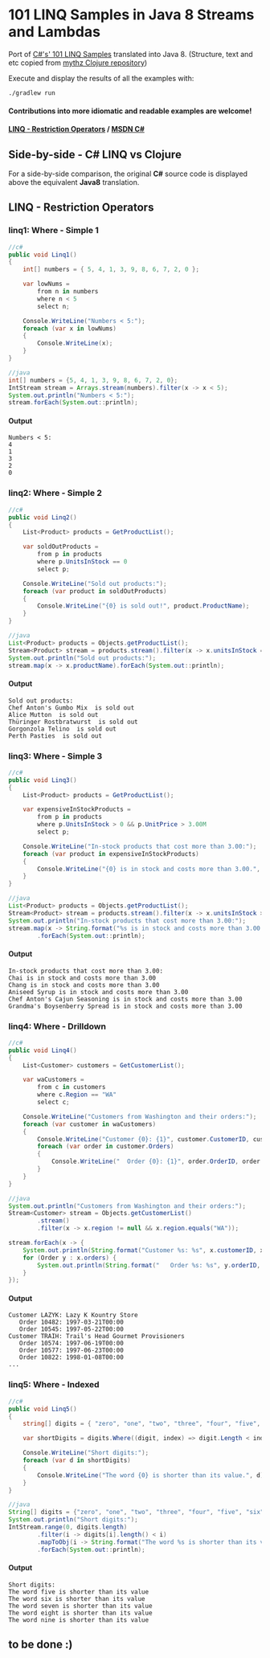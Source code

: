 101 LINQ Samples in Java 8 Streams and Lambdas
===========================

Port of [C#'s' 101 LINQ Samples](http://code.msdn.microsoft.com/101-LINQ-Samples-3fb9811b) translated into Java 8.
(Structure, text and etc copied from [mythz Clojure repository](https://github.com/mythz/clojure-linq-examples))

Execute and display the results of all the examples with:

    ./gradlew run

#### Contributions into more idiomatic and readable examples are welcome!

#### [LINQ - Restriction Operators](https://github.com/headh-thrash/101_linq_examples_java8/blob/master/src/main/java/linq/RestrictionOperators.clj) / [MSDN C#](http://code.msdn.microsoft.com/LINQ-to-DataSets-09787825)

##  Side-by-side - C# LINQ vs Clojure

For a side-by-side comparison, the original **C#** source code is displayed above the equivalent **Java8** translation.

LINQ - Restriction Operators
----------------------------

### linq1: Where - Simple 1

```csharp
//c#
public void Linq1()
{
    int[] numbers = { 5, 4, 1, 3, 9, 8, 6, 7, 2, 0 };

    var lowNums =
        from n in numbers
        where n < 5
        select n;

    Console.WriteLine("Numbers < 5:");
    foreach (var x in lowNums)
    {
        Console.WriteLine(x);
    }
}
```
```java
//java
int[] numbers = {5, 4, 1, 3, 9, 8, 6, 7, 2, 0};
IntStream stream = Arrays.stream(numbers).filter(x -> x < 5);
System.out.println("Numbers < 5:");
stream.forEach(System.out::println);
```
#### Output

    Numbers < 5:
    4
    1
    3
    2
    0

### linq2: Where - Simple 2
```csharp
//c#
public void Linq2()
{
    List<Product> products = GetProductList();

    var soldOutProducts =
        from p in products
        where p.UnitsInStock == 0
        select p;

    Console.WriteLine("Sold out products:");
    foreach (var product in soldOutProducts)
    {
        Console.WriteLine("{0} is sold out!", product.ProductName);
    }
}
```
```java
//java
List<Product> products = Objects.getProductList();
Stream<Product> stream = products.stream().filter(x -> x.unitsInStock == 0);
System.out.println("Sold out products:");
stream.map(x -> x.productName).forEach(System.out::println);
```
#### Output

    Sold out products:
    Chef Anton's Gumbo Mix  is sold out
    Alice Mutton  is sold out
    Thüringer Rostbratwurst  is sold out
    Gorgonzola Telino  is sold out
    Perth Pasties  is sold out

### linq3: Where - Simple 3
```csharp
//c#
public void Linq3()
{
    List<Product> products = GetProductList();

    var expensiveInStockProducts =
        from p in products
        where p.UnitsInStock > 0 && p.UnitPrice > 3.00M
        select p;

    Console.WriteLine("In-stock products that cost more than 3.00:");
    foreach (var product in expensiveInStockProducts)
    {
        Console.WriteLine("{0} is in stock and costs more than 3.00.", product.ProductName);
    }
}
```
```java
//java
List<Product> products = Objects.getProductList();
Stream<Product> stream = products.stream().filter(x -> x.unitsInStock > 0 && x.unitPrice > 3.00);
System.out.println("In-stock products that cost more than 3.00:");
stream.map(x -> String.format("%s is in stock and costs more than 3.00.", x.productName))
        .forEach(System.out::println);
```
#### Output

    In-stock products that cost more than 3.00:
    Chai is in stock and costs more than 3.00
    Chang is in stock and costs more than 3.00
    Aniseed Syrup is in stock and costs more than 3.00
    Chef Anton's Cajun Seasoning is in stock and costs more than 3.00
    Grandma's Boysenberry Spread is in stock and costs more than 3.00

### linq4: Where - Drilldown
```csharp
//c#
public void Linq4()
{
    List<Customer> customers = GetCustomerList();

    var waCustomers =
        from c in customers
        where c.Region == "WA"
        select c;

    Console.WriteLine("Customers from Washington and their orders:");
    foreach (var customer in waCustomers)
    {
        Console.WriteLine("Customer {0}: {1}", customer.CustomerID, customer.CompanyName);
        foreach (var order in customer.Orders)
        {
            Console.WriteLine("  Order {0}: {1}", order.OrderID, order.OrderDate);
        }
    }
}
```
```java
//java
System.out.println("Customers from Washington and their orders:");
Stream<Customer> stream = Objects.getCustomerList()
        .stream()
        .filter(x -> x.region != null && x.region.equals("WA"));

stream.forEach(x -> {
    System.out.println(String.format("Customer %s: %s", x.customerID, x.companyName));
    for (Order y : x.orders) {
        System.out.println(String.format("   Order %s: %s", y.orderID, y.orderDate));
    }
});
```
#### Output

    Customer LAZYK: Lazy K Kountry Store
       Order 10482: 1997-03-21T00:00
       Order 10545: 1997-05-22T00:00
    Customer TRAIH: Trail's Head Gourmet Provisioners
       Order 10574: 1997-06-19T00:00
       Order 10577: 1997-06-23T00:00
       Order 10822: 1998-01-08T00:00
    ...

### linq5: Where - Indexed
```csharp
//c#
public void Linq5()
{
    string[] digits = { "zero", "one", "two", "three", "four", "five", "six", "seven", "eight", "nine" };

    var shortDigits = digits.Where((digit, index) => digit.Length < index);

    Console.WriteLine("Short digits:");
    foreach (var d in shortDigits)
    {
        Console.WriteLine("The word {0} is shorter than its value.", d);
    }
}
```
```java
//java
String[] digits = {"zero", "one", "two", "three", "four", "five", "six", "seven", "eight", "nine"};
System.out.println("Short digits:");
IntStream.range(0, digits.length)
        .filter(i -> digits[i].length() < i)
        .mapToObj(i -> String.format("The word %s is shorter than its value.", digits[i]))
        .forEach(System.out::println);
```
#### Output

    Short digits:
    The word five is shorter than its value
    The word six is shorter than its value
    The word seven is shorter than its value
    The word eight is shorter than its value
    The word nine is shorter than its value

to be done :)
-----------------
